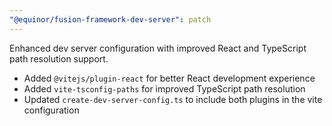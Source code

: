 ```yaml
---
"@equinor/fusion-framework-dev-server": patch
---
```


Enhanced dev server configuration with improved React and TypeScript path resolution support.

- Added `@vitejs/plugin-react` for better React development experience
- Added `vite-tsconfig-paths` for improved TypeScript path resolution
- Updated `create-dev-server-config.ts` to include both plugins in the vite configuration

